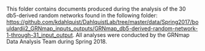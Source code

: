 This folder contains documents produced during the analysis of the 30 db5-derived random networks found in the following folder: https://github.com/kdahlquist/DahlquistLab/tree/master/data/Spring2017/bouldardii2_GRNmap_inputs_outputs/GRNmap_db5-derived-random-network-1-through-31_input_output. All analyses were conducted by the GRNmap Data Analysis Team during Spring 2018. 
